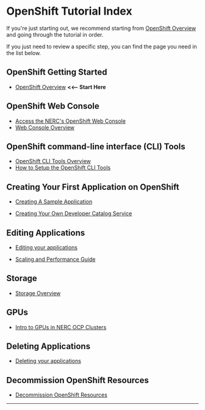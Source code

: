 # OpenShift Tutorial Index

If you're just starting out, we recommend starting from [OpenShift Overview](get-started/openshift-overview.md)
and going through the tutorial in order.

If you just need to review a specific step, you can find the page you need in
the list below.

## OpenShift Getting Started

-   [OpenShift Overview](get-started/openshift-overview.md)
    **<<-- Start Here**

## OpenShift Web Console

-   [Access the NERC's OpenShift Web Console](logging-in/access-the-openshift-web-console.md)
-   [Web Console Overview](logging-in/web-console-overview.md)

## OpenShift command-line interface (CLI) Tools

-   [OpenShift CLI Tools Overview](logging-in/the-openshift-cli.md)
-   [How to Setup the OpenShift CLI Tools](logging-in/setup-the-openshift-cli.md)

## Creating Your First Application on OpenShift

-   [Creating A Sample Application](applications/creating-a-sample-application.md)

-   [Creating Your Own Developer Catalog Service](applications/creating-your-own-developer-catalog-service.md)

## Editing Applications

-   [Editing your applications](applications/editing-applications.md)

-   [Scaling and Performance Guide](applications/scaling-and-performance-guide.md)

## Storage

-   [Storage Overview](storage/storage-overview.md)

## GPUs

-   [Intro to GPUs in NERC OCP Clusters](gpus/intro-to-gpus-in-nerc-ocp.md)

## Deleting Applications

-   [Deleting your applications](applications/deleting-applications.md)

## Decommission OpenShift Resources

-   [Decommission OpenShift Resources](decommission/decommission-openshift-resources.md)

---

